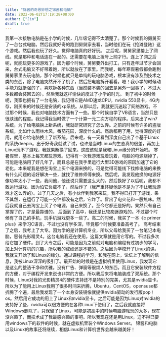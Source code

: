```yaml
---
title: "锦酱的奇思妙想之锦酱和电脑"
date: 2022-06-02T17:19:28+08:00
author: ["Jin"]
draft: true
---
```


我第一次接触电脑是在小学的时候，几年级记得不太清楚了。那个时候我的舅舅买了一台台式电脑。然后我就好奇的跑到舅舅家去看，当时他们在玩《抢滩登陆》这个游戏。然后我也玩了好久。觉得电脑真的好好玩。
之后呢，舅舅家里接上了网线。就是那种和电话连在一起的。还需要在电脑上拨号上网才行。连上了网之后呢，就能玩更多的游戏了。因为那个时候，舅舅要外出打工，只有逢年过节才会回来，台式电脑又不好带着跑，所以就放在了家里。而我呢，每年寒假暑假都会跑到舅舅家里去玩电脑，那个时候也就只是单纯的玩电脑游戏，根本没有涉及到技术之类的东西，除了电脑突然开不了机了，然后把电脑拆开看看。嗯！我小学的时候动手能力就挺强的了，喜欢拆各种东西（当然装不装的回去是另外一回事了，不过大多数都会装回去的）。然后我就这样愉快的度过了小学的时光。
到了初中的时候呢，我家也拥有了一台电脑，我记得它是AMD速龙CPU，nvidia  550显卡，4G内存，刚买来的时候还是安装的xp系统。从那以后，我就更沉迷起了网络游戏。不过那个时候，我也对电脑技术方面有了一些。那个时候自学了VB语言，当然只是很肤浅的程度。我记得我当时做了一个计算一元二次方程的程序。后来出了win7系统，为了给电脑换上新系统，我就研究研究了怎么弄。之前的时候有许多的盗版系统，比如什么雨林木风，番茄花园，深度什么的。然后都用了用，觉得深度的好用，就用它给电脑换上了新系统。后来呢，有一天看到深度自己出了个基于Linux的系统deepin。出于好奇我就试了试，也许是当时Linux的生态真的很差，再加上Linux玩不了游戏，我就果断换了回来。这应该就是我和Linux缘分的开始吧。
寒暑假里，基本上每天都玩游戏。记得有一次我游戏玩着玩着，电脑的电源烧掉了，可能是电脑用了好几年了，而且总是在我手里运行大型3D游戏的原因加速了它的老化。本来呢我是想在淘宝上买个电源来换的，可是觉得可能线下找修电脑的来换有什么问题的话好解决一些，就找了维修师傅来换。然后呢，我发现他换的电源好像功率太小了一些，我问他，他还说只需要这么大的。然后换好了以后呢，我都不敢运行游戏，因为怕它负载不了，然后炸了（我严重怀疑他是不是为了不让我玩游戏才这么弄的）。过了几天之后，有小伙伴到我家来玩，我不得已打开了游戏，果不其然，在运行了可能一分钟都没有之后，它炸了。冒出了电火花和一股焦味。然后我就自己去淘宝上买了个电源，自己来换了。至今它都还是好的。果然只有自己掌握了的，才是最靠谱的。
后面到了高中，我还是比较痴迷游戏的。不过那个时候有了自己的手机，玩手机游戏更多一些了。高二的时候，我买了一本《c primer plus》来学习C语言。不过也没有学多深，毕竟那个时候要准备高考了。
高考结束了之后，我考上了大专。因为学的是计算机专业，所以父母给我买了一台笔记本电脑，惠普光影精灵4。这台电脑我还在使用，这篇文章就是用它写的。不过我多次给它加了硬件。到了大专之后，可能是因为之前就对电脑和编程有过初步的学习，加上对计算机的兴趣，所以我的成绩还是不错的。之后因为学校开了Linux的课，我就又开始了和Linux的缘分。通过课程的学习，和我在网上，论坛上了解到的信息，我被Linux深深的吸引了。最开始的时候是在虚拟机里使用Linux，我发现它是这么的整洁干净和优雅。没有广告、弹窗等很烦人的东西。而且它安装软件方程的方便，对于编程开发来说也非常的方便。所以我后来将电脑装成了双系统。那个时候，Linux对我的光影精灵4的硬件支持还不是特别的完美，尤其是nvidia显卡。所以为了能用上Linux我用了很多时间来折腾，Ubuntu，CentOS，opensuse都折腾了个遍，最后我发现了一个本身安装镜像就提供nvidia驱动的发行版pop！os。然后用它成功的用上了Linux和nvidia显卡。之后可能是因为Linux对nvidia的支持好了些，nvidia可以很方便的在各种Linux下使用了，之后我就直接将Windows删除了，只保留了Linux，可能是初高中的时候电脑游戏玩的太多，现在没兴趣了，而技术成了我最感兴趣的事吧。所以我现在还是用Linux，迫不得已要用windows下的软件的时候，就在虚拟机里装个Windows Server。
锦酱和电脑以及Linux的故事还将继续，相信Linux和计算机世界会越来越美好！
